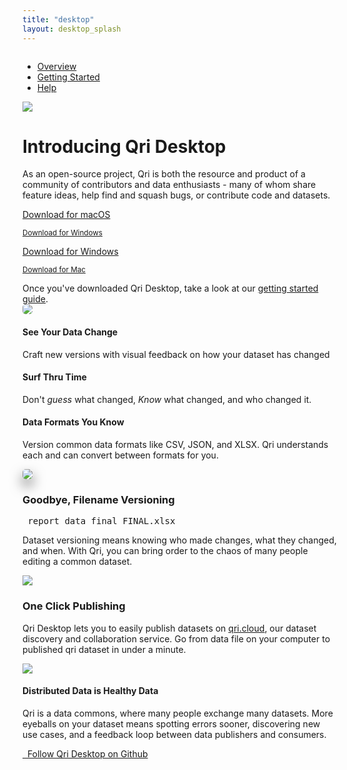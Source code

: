 ```yaml
---
title: "desktop"
layout: desktop_splash
---
```

<div id="splash" class="windows">
  <nav class="navbar navbar-expand-sm">
    <div style="display:inline-block;">
      <ul class="navbar-nav">
        <li class="nav-item active">
          <a class="nav-link" href="/desktop">Overview</a>
        </li>
        <li class="nav-item">
          <a class="nav-link" href="/desktop/getting-started">Getting Started</a>
        </li>
        <li class="nav-item">
          <a class="nav-link" href="/docs">Help</a>
        </li>
      </ul>
    </div>
  </nav>
  <div class="hero">
    <div class="container text-center">
      <div class="row">
        <div class="logo">
          <img class="img-fluid" src="/graphics/qri_data_snuggle_icon.png"/>
        </div>
      </div>
      <div class="row pb-3">
        <div class="col-12">
          <h1 class="mb-4">Introducing Qri Desktop</h1>
          <p class="col-md-8 mx-auto mb-4">
            As an open-source project, Qri is both the resource and product of a community of contributors and data enthusiasts - many of whom share feature ideas, help find and squash bugs, or contribute code and datasets.
          </p>
          <a class="mx-1 my-3 btn btn-qri btn-qri-magenta btn-qri-big" href="https://github.com/qri-io/desktop/releases/download/v0.2.1/Qri-Desktop-0.2.1-mac.zip" data-os="mac">Download for macOS</a>
          <p><small><a href="https://github.com/qri-io/desktop/releases/download/v0.2.1/Qri.Desktop.Setup.0.2.1.exe" data-os="mac">Download for Windows</a></small></p>
          <a class="mx-1 my-3 btn btn-qri btn-qri-magenta btn-qri-big" href="https://github.com/qri-io/desktop/releases/download/v0.2.1/Qri.Desktop.Setup.0.2.1.exe" data-os="windows">Download for Windows</a>
          <p><small><a href="https://github.com/qri-io/desktop/releases/download/v0.2.1/Qri-Desktop-0.2.1-mac.zip" data-os="windows">Download for Mac</a></small></p>
        </div>
      </div>
      <div class="row mb-5">
        <div class="col-12">
          Once you've downloaded Qri Desktop, take a look at our <a href="/desktop/getting-started">getting started guide</a>.
        </div>
      </div>
      <div class="row">
        <div class="col-12">
          <img class="screenshot img-fluid" src="/screenshots/history_with_commits_mac.png" style='border-radius: 5px'/>
        </div>
      </div>
    </div>
  </div>
  <div class="triptych">
    <div class="container">
      <div class="row">
        <div class="col-md-4 mb-5 text-center text-md-left">
          <h4>See Your Data Change</h4>
          <p>Craft new versions with visual feedback on how your dataset has changed</p>
        </div>
        <div class="col-md-4 mb-5 text-center text-md-left">
          <h4>Surf Thru Time</h4>
          <p>Don't <i>guess</i> what changed, <i>Know</i> what changed, and who changed it.</p>
        </div>
        <div class="col-md-4 mb-5 text-center text-md-left">
          <h4>Data Formats You Know</h4>
          <p>Version common data formats like CSV, JSON, and XLSX. Qri understands each and can convert between formats for you.</p>
        </div>
      </div>
    </div>
  </div>
  <div class="features">
    <div class="container">
      <div class="row  align-items-center">
        <div class="col-md-6 col-sm-12 p-4 text-center text-md-right">
          <img class="img-fluid" style="border-radius:5px;border-radius:5px;box-shadow:0 10px 20px #00000090;" src="/screenshots/commit_section.png"/>
        </div>
        <div class="col-md-6 col-sm-12 p-4 text-center text-md-left">
          <h3>Goodbye, Filename Versioning</h3>
          <div class="d-flex filename justify-content-center">
            <div class="align-self-center"><i class="far fa-file-excel fa-2x"></i></div>
            <div class="align-self-center"><pre> report_data_final_FINAL.xlsx</pre></div>
          </div>
          <p>Dataset versioning means knowing who made changes, what they changed, and when. With Qri, you can bring order to the chaos of many people editing a common dataset.</p>
        </div>
      </div>
      <div class="row d-md-flex flex-items-center flex-md-row-reverse align-items-center">
        <div class="flex-auto col-md-6 col-sm-12 p-4 text-center text-md-left">
          <img class="img-fluid" src="/graphics/getting_started/cloud.png"/>
        </div>
        <div class="flex-auto col-md-6 col-sm-12 p-4 text-center text-md-left">
          <h3>One Click Publishing</h3>
          <p>Qri Desktop lets you to easily publish datasets on <a href="https://qri.cloud">qri.cloud</a>, our dataset discovery and collaboration service. Go from data file on your computer to published qri dataset in under a minute.</p>
        </div>
      </div>
      <div class="row align-items-center">
        <div class="col-md-6 col-sm-12 p-4 text-center text-md-right">
          <img class="img-fluid" src="/diagrams/data_exchange_2.svg"/>
        </div>
        <div class="col-md-6 col-sm-12 p-4 text-center text-md-left">
          <h4>Distributed Data is Healthy Data</h4>
          <p>Qri is a data commons, where many people exchange many datasets.  More eyeballs on your dataset means spotting errors sooner, discovering new use cases, and a feedback loop between data publishers and consumers.</p>
        </div>
      </div>
      <div class="row">
        <div class="col-12 text-center my-5">
          <a class="btn btn-qri-dark-blue text-white" href="https://github.com/qri-io/desktop" target="_blank">
            <i class="fab fa-github"></i> &nbsp; Follow Qri Desktop on Github
          </a>
        </div>
      <div class="row d-md-flex flex-items-center flex-md-row-reverse">
    </div>
  </div>
  <script>
    const el = document.documentElement;
    if (navigator.platform.match(/(Mac)/i)) {
      el.className = 'mac'
    }
  </script>
</div>
